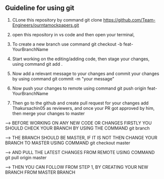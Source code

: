 ## Guideline for using git


1. CLone this repository by command git clone https://github.com/Team-Engineers/ourntamockpapers.git

2. open this repository in vs code and then open your terminal, 

3. To create a new branch use command git checkout -b feat-YourBranchName

4. Start working on the editing/adding  code, then stage your changes, using command git add .

5. Now add a relevant message to your changes and commit your changes by using command git commit -m "your message"

6. Now push your changes to remote using command git push origin feat-YourBranchName

7. Then go to the github and create pull request for your changes add Thakursachin05 as reviewers, and once your PR got approved by him, then merge your changes to master

<!-- IMPORTANT NOTE  -->

--> BEFORE WORKING ON ANY NEW CODE OR CHANGES FIRSTLY YOU SHOULD CHECK YOUR BRANCH BY USING THE COMMAND  git branch 


--> THE BRANCH SHOULD BE MASTER, IF IT IS NOT THEN CHANGE YOUR BRANCH TO MASTER USING COMMAND git checkout master 

--> AND PULL THE LATEST CHANGES FROM REMOTE USING COMMAND git pull origin master

--> THEN YOU CAN FOLLOW FROM STEP 1, BY CREATING YOUR NEW BRANCH FROM MASTER BRANCH
